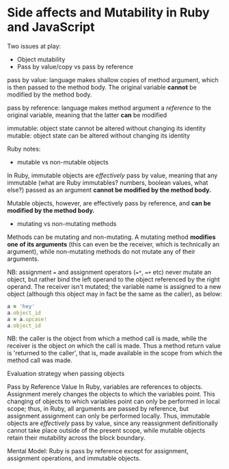 # Side affects and Mutability in Ruby and JavaScript

Two issues at play:

- Object mutability
- Pass by value/copy vs pass by reference

pass by value: language makes shallow copies of method argument, which is then passed to the method body.  The original variable **cannot** be modified by the method body.

pass by reference: language makes method argument a *reference* to the original variable, meaning that the latter **can** be modified 

immutable: object state cannot be altered without changing its identity
mutable: object state can be altered without changing its identity

Ruby notes:

- mutable vs non-mutable objects

In Ruby, immutable objects are *effectively* pass by value, meaning that any immutable (what are Ruby immutables? numbers, boolean values, what else?) passed as an argument **cannot be modified by the method body.**

Mutable objects, however, are effectively pass by reference, and **can be modified by the method body.**

- mutating vs non-mutating methods

Methods can be mutating and non-mutating.  A mutating method **modifies one of its arguments** (this can even be the receiver, which is technically an argument), while non-mutating methods do not mutate any of their arguments.

NB: assignment `=` and assignment operators (`=*`, `=+` etc) never mutate an object, but rather bind the left operand to the object referenced by the right operand.  The receiver isn't mutated; the variable name is assigned to a new object (although this object may in fact be the same as the caller), as below:

```ruby
a = 'hey'
a.object_id
a = a.upcase!
a.object_id
```

NB: the caller is the object from which a method call is made, while the receiver is the object *on* which the call is made.  Thus a method return value is 'returned to the caller', that is, made available in the scope from which the method call was made.

Evaluation strategy when passing objects

Pass by Reference Value
In Ruby, variables are references to objects.  Assignment merely changes the objects to which the variables point.  This changing of objects to which variables point can only be performed in local scope; thus, in Ruby, all arguments are passed by reference, but assignment assignment can only be performed locally.  Thus, immutable objects are *effectively* pass by value, since any reassignment definitionally cannot take place outside of the present scope, while mutable objects retain their mutability across the block boundary.

Mental Model:
Ruby is pass by reference except for assignment, assignment operations, and immutable objects.